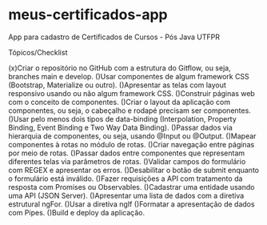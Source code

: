 # meus-certificados-app
App para cadastro de Certificados de Cursos - Pós Java UTFPR


 Tópicos/Checklist

(x)Criar o repositório no GitHub com a estrutura do Gitflow, ou seja, branches main e develop.
()Usar componentes de algum framework CSS (Bootstrap, Materialize ou outro).
()Apresentar as telas com layout responsivo usando ou não algum framework CSS.
()Construir páginas web com o conceito de componentes. 
()Criar o layout da aplicação com componentes, ou seja, o cabeçalho e rodapé precisam ser componentes.
()Usar pelo menos dois tipos de data-binding (Interpolation, Property Binding, Event Binding e Two Way Data Binding).
()Passar dados via hierarquia de componentes, ou seja, usando @Input ou @Output.
()Mapear componentes à rotas no módulo de rotas.
()Criar navegação entre páginas por meio de rotas.
()Passar dados entre componentes que representam diferentes telas via parâmetros de rotas. 
()Validar campos do formulário com REGEX e apresentar os erros.
()Desabilitar o botão de submit enquanto o formulário está inválido.
()Fazer requisições a API com tratamento da resposta com Promises ou Observables.
()Cadastrar uma entidade usando uma API (JSON Server).
()Apresentar uma lista de dados com a diretiva estrutural ngFor.
()Usar a diretiva ngIf
()Formatar a apresentação de dados com Pipes.
()Build e deploy da aplicação.